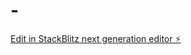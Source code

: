 # -

[Edit in StackBlitz next generation editor ⚡️](https://stackblitz.com/~/github.com/Night-Fire/-)